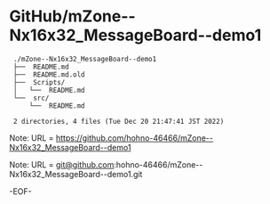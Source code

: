 # GitHub/mZone--Nx16x32_MessageBoard--demo1

     ./mZone--Nx16x32_MessageBoard--demo1
     ├──  README.md
     ├──  README.md.old
     ├──  Scripts/
     │   └──  README.md
     └──  src/
         └──  README.md
     
     2 directories, 4 files (Tue Dec 20 21:47:41 JST 2022)


Note: URL = https://github.com/hohno-46466/mZone--Nx16x32_MessageBoard--demo1

Note: URL = git@github.com:hohno-46466/mZone--Nx16x32_MessageBoard--demo1.git

-EOF-
